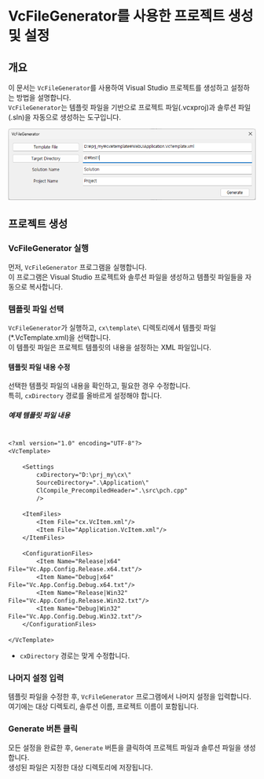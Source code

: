 ﻿# VcFileGenerator를 사용한 프로젝트 생성 및 설정

## 개요
이 문서는 `VcFileGenerator`를 사용하여 Visual Studio 프로젝트를 생성하고 설정하는 방법을 설명합니다.  
`VcFileGenerator`는 템플릿 파일을 기반으로 프로젝트 파일(.vcxproj)과 솔루션 파일(.sln)을 자동으로 생성하는 도구입니다.

![VcFileGenerator](VcFileGenerator.png)

## 프로젝트 생성

### VcFileGenerator 실행
먼저, `VcFileGenerator` 프로그램을 실행합니다.  
이 프로그램은 Visual Studio 프로젝트와 솔루션 파일을 생성하고 템플릿 파일들을 자동으로
복사합니다.

### 템플릿 파일 선택
`VcFileGenerator`가 실행하고, `cx\template\` 디렉토리에서 템플릿 파일(*.VcTemplate.xml)을 선택합니다.  
이 템플릿 파일은 프로젝트 템플릿의 내용을 설정하는 XML 파일입니다.

#### 템플릿 파일 내용 수정
선택한 템플릿 파일의 내용을 확인하고, 필요한 경우 수정합니다.  
특히, `cxDirectory` 경로를 올바르게 설정해야 합니다.

##### 예제 템플릿 파일 내용

```

<?xml version="1.0" encoding="UTF-8"?>
<VcTemplate>

	<Settings
		cxDirectory="D:\prj_my\cx\"
		SourceDirectory=".\Application\"
		ClCompile_PrecompiledHeader=".\src\pch.cpp"
		/>

	<ItemFiles>
		<Item File="cx.VcItem.xml"/>
		<Item File="Application.VcItem.xml"/>
	</ItemFiles>
	
	<ConfigurationFiles>
		<Item Name="Release|x64"   File="Vc.App.Config.Release.x64.txt"/>
		<Item Name="Debug|x64"     File="Vc.App.Config.Debug.x64.txt"/>
		<Item Name="Release|Win32" File="Vc.App.Config.Release.Win32.txt"/>
		<Item Name="Debug|Win32"   File="Vc.App.Config.Debug.Win32.txt"/>
	</ConfigurationFiles>
  
</VcTemplate>

 ```
  
- `cxDirectory` 경로는 맞게 수정합니다.

###  나머지 설정 입력
템플릿 파일을 수정한 후, `VcFileGenerator` 프로그램에서 나머지 설정을 입력합니다.  
여기에는 대상 디렉토리, 솔루션 이름, 프로젝트 이름이 포함됩니다.

###  Generate 버튼 클릭
모든 설정을 완료한 후, `Generate` 버튼을 클릭하여 프로젝트 파일과 솔루션 파일을 생성합니다.   
생성된 파일은 지정한 대상 디렉토리에 저장됩니다.










 